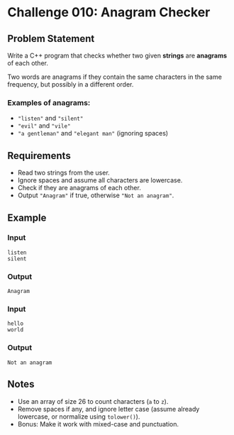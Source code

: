 # Challenge 010: Anagram Checker

## Problem Statement

Write a C++ program that checks whether two given **strings** are **anagrams** of each other.

Two words are anagrams if they contain the same characters in the same frequency, but possibly in a different order.

### Examples of anagrams:
- `"listen"` and `"silent"`
- `"evil"` and `"vile"`
- `"a gentleman"` and `"elegant man"` (ignoring spaces)

## Requirements

- Read two strings from the user.
- Ignore spaces and assume all characters are lowercase.
- Check if they are anagrams of each other.
- Output `"Anagram"` if true, otherwise `"Not an anagram"`.

## Example

### Input
```
listen
silent
```

### Output
```
Anagram
```
### Input
```
hello
world
```

### Output
```
Not an anagram
```


## Notes

- Use an array of size 26 to count characters (`a` to `z`).
- Remove spaces if any, and ignore letter case (assume already lowercase, or normalize using `tolower()`).
- Bonus: Make it work with mixed-case and punctuation.